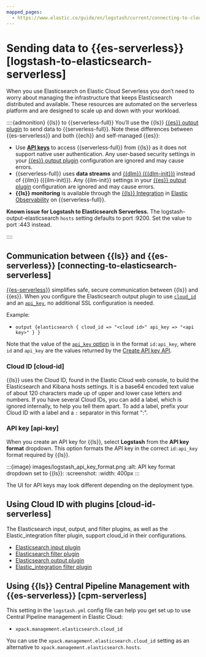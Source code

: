 ```yaml
---
mapped_pages:
  - https://www.elastic.co/guide/en/logstash/current/connecting-to-cloud.html
---
```


# Sending data to {{es-serverless}} [logstash-to-elasticsearch-serverless]

When you use Elasticsearch on Elastic Cloud Serverless you don’t need to worry about managing the infrastructure that keeps Elasticsearch distributed and available. These resources are automated on the serverless platform and are designed to scale up and down with your workload.

::::{admonition} {{ls}} to {{serverless-full}}
You’ll use the {{ls}} [{{es}} output plugin](logstash-docs-md://lsr/plugins-outputs-elasticsearch.md) to send data to {{serverless-full}}.
Note these differences between {{es-serverless}} and both {{ech}} and self-managed {{es}}:

* Use [**API keys**](/reference/secure-connection.md#ls-api-keys) to access {{serverless-full}} from {{ls}} as it does not support native user authentication.
  Any user-based security settings in your [{{es}} output plugin](logstash-docs-md://lsr/plugins-outputs-elasticsearch.md) configuration are ignored and may cause errors.
* {{serverless-full}} uses **data streams** and [{{dlm}} ({{dlm-init}})](docs-content://manage-data/lifecycle/data-stream.md) instead of {{ilm}} ({{ilm-init}}). Any {{ilm-init}} settings in your [{{es}} output plugin](logstash-docs-md://lsr/plugins-outputs-elasticsearch.md) configuration are ignored and may cause errors.
* **{{ls}} monitoring** is available through the [{{ls}} Integration](https://github.com/elastic/integrations/blob/main/packages/logstash/_dev/build/docs/README.md) in [Elastic Observability](docs-content://solutions/observability.md) on {{serverless-full}}.

**Known issue for Logstash to Elasticsearch Serverless.**
The logstash-output-elasticsearch `hosts` setting defaults to port :9200.
Set the value to port :443 instead.

::::

## Communication between {{ls}} and {{es-serverless}} [connecting-to-elasticsearch-serverless]

[{{es-serverless}}](docs-content://solutions/search/serverless-elasticsearch-get-started.md) simplifies safe, secure communication between {{ls}} and {{es}}.
When you configure the Elasticsearch output plugin to use [`cloud_id`](logstash-docs-md://lsr/plugins-outputs-elasticsearch.md#plugins-outputs-elasticsearch-cloud_id) and an [`api_key`](logstash-docs-md://lsr/plugins-outputs-elasticsearch.md#plugins-outputs-elasticsearch-api_key), no additional SSL configuration is needed.

Example:

* `output {elasticsearch { cloud_id => "<cloud id>" api_key => "<api key>" } }`

Note that the value of the [`api_key` option](logstash-docs-md://lsr/plugins-outputs-elasticsearch.md#plugins-outputs-elasticsearch-api_key) is in the format `id:api_key`, where `id` and `api_key` are the values returned by the [Create API key API](https://www.elastic.co/docs/api/doc/elasticsearch/operation/operation-security-create-api-key).


### Cloud ID [cloud-id]

{{ls}} uses the Cloud ID, found in the Elastic Cloud web console, to build the Elasticsearch and Kibana hosts settings. It is a base64 encoded text value of about 120 characters made up of upper and lower case letters and numbers. If you have several Cloud IDs, you can add a label, which is ignored internally, to help you tell them apart. To add a label, prefix your Cloud ID with a label and a `:` separator in this format "<label>:<cloud-id>".


### API key [api-key]

When you create an API key for {{ls}}, select **Logstash** from the **API key format** dropdown.
This option formats the API key in the correct `id:api_key` format required by {{ls}}.

:::{image} images/logstash_api_key_format.png
:alt: API key format dropdown set to {{ls}}:
:screenshot:
:width: 400px
:::

The UI for API keys may look different depending on the deployment type.

## Using Cloud ID with plugins [cloud-id-serverless]

The Elasticsearch input, output, and filter plugins, as well as the Elastic_integration filter plugin, support cloud_id in their configurations.

* [Elasticsearch input plugin](logstash-docs-md://lsr/plugins-inputs-elasticsearch.md#plugins-inputs-elasticsearch-cloud_id)
* [Elasticsearch filter plugin](logstash-docs-md://lsr/plugins-filters-elasticsearch.md#plugins-filters-elasticsearch-cloud_id)
* [Elasticsearch output plugin](logstash-docs-md://lsr/plugins-outputs-elasticsearch.md#plugins-outputs-elasticsearch-cloud_id)
* [Elastic_integration filter plugin](logstash-docs-md://lsr/plugins-filters-elastic_integration.md#plugins-filters-elastic_integration-cloud_id)



## Using {{ls}} Central Pipeline Management with {{es-serverless}} [cpm-serverless]

This setting in the `logstash.yml` config file can help you get set up to use Central Pipeline management in Elastic Cloud:

* `xpack.management.elasticsearch.cloud_id`

You can use the `xpack.management.elasticsearch.cloud_id` setting as an alternative to `xpack.management.elasticsearch.hosts`.

